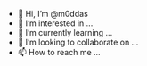 - 👋 Hi, I’m @m0ddas
- 👀 I’m interested in ...
- 🌱 I’m currently learning ...
- 💞️ I’m looking to collaborate on ...
- 📫 How to reach me ...

<!---
m0ddas/m0ddas is a ✨ special ✨ repository because its `README.md` (this file) appears on your GitHub profile.
You can click the Preview link to take a look at your changes.
--->
